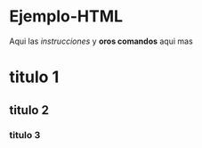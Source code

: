 # Ejemplo-HTML
Aqui las *instrucciones* y **oros comandos** aqui mas
# titulo 1
## titulo 2
### titulo 3
